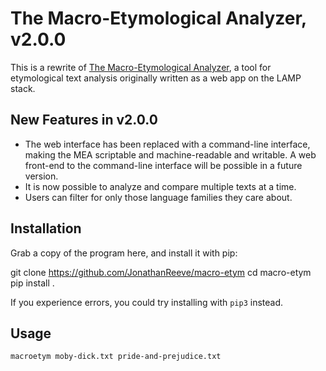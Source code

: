 # The Macro-Etymological Analyzer, v2.0.0

This is a rewrite of [The Macro-Etymological Analyzer](http://jonreeve.com/etym), a tool for etymological text analysis originally written as a web app on the LAMP stack.

## New Features in v2.0.0

 * The web interface has been replaced with a command-line interface, making the MEA scriptable and machine-readable and writable. A web front-end to the command-line interface will be possible in a future version.
 * It is now possible to analyze and compare multiple texts at a time.
 * Users can filter for only those language families they care about.

## Installation
Grab a copy of the program here, and install it with pip:

git clone https://github.com/JonathanReeve/macro-etym
cd macro-etym
pip install .

If you experience errors, you could try installing with `pip3` instead.

## Usage

    macroetym moby-dick.txt pride-and-prejudice.txt
